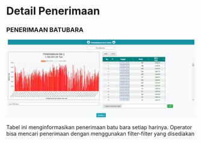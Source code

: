 # Detail Penerimaan

### PENERIMAAN BATUBARA

![](../../.gitbook/assets/penerimaanbatubararimau.PNG)

Tabel ini menginformasikan penerimaan batu bara setiap harinya. Operator bisa mencari penerimaan dengan menggunakan filter-filter yang disediakan
